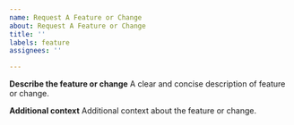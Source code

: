 ```yaml
---
name: Request A Feature or Change
about: Request A Feature or Change
title: ''
labels: feature
assignees: ''

---
```


**Describe the feature or change**
A clear and concise description of feature or change.

**Additional context**
Additional context about the feature or change.
